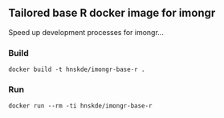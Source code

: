 ## Tailored base R docker image for imongr

Speed up development processes for imongr...

### Build
```docker build -t hnskde/imongr-base-r .```

### Run
```docker run --rm -ti hnskde/imongr-base-r```

